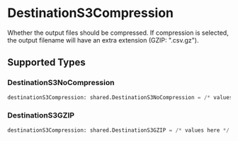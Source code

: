 # DestinationS3Compression

Whether the output files should be compressed. If compression is selected, the output filename will have an extra extension (GZIP: ".csv.gz").


## Supported Types

### DestinationS3NoCompression

```python
destinationS3Compression: shared.DestinationS3NoCompression = /* values here */
```

### DestinationS3GZIP

```python
destinationS3Compression: shared.DestinationS3GZIP = /* values here */
```

